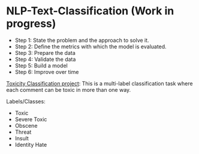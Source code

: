 # NLP-Text-Classification (Work in progress)
- Step 1: State the problem and the approach to solve it.
- Step 2: Define the metrics with which the model is evaluated.
- Step 3: Prepare the data
- Step 4: Validate the data
- Step 5: Build a model
- Step 6: Improve over time

[Toxicity Classification project](https://www.kaggle.com/c/jigsaw-toxic-comment-classification-challenge): 
This is a multi-label classification task where each comment can be toxic in more than one way.

Labels/Classes:
- Toxic
- Severe Toxic
- Obscene
- Threat
- Insult
- Identity Hate

